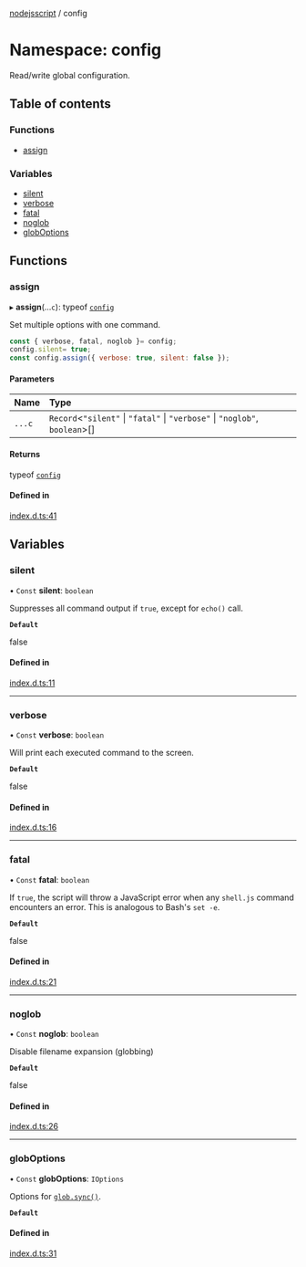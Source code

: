 [nodejsscript](../README.md) / config

# Namespace: config

Read/write global configuration.

## Table of contents

### Functions

- [assign](config.md#assign)

### Variables

- [silent](config.md#silent)
- [verbose](config.md#verbose)
- [fatal](config.md#fatal)
- [noglob](config.md#noglob)
- [globOptions](config.md#globoptions)

## Functions

### assign

▸ **assign**(...`c`): typeof [`config`](config.md)

Set multiple options with one command.
```js
const { verbose, fatal, noglob }= config;
config.silent= true;
const config.assign({ verbose: true, silent: false });
```

#### Parameters

| Name | Type |
| :------ | :------ |
| `...c` | `Record`<``"silent"`` \| ``"fatal"`` \| ``"verbose"`` \| ``"noglob"``, `boolean`\>[] |

#### Returns

typeof [`config`](config.md)

#### Defined in

[index.d.ts:41](https://github.com/jaandrle/nodejsscript/blob/cd34166/index.d.ts#L41)

## Variables

### silent

• `Const` **silent**: `boolean`

Suppresses all command output if `true`, except for `echo()` call.

**`Default`**

false

#### Defined in

[index.d.ts:11](https://github.com/jaandrle/nodejsscript/blob/cd34166/index.d.ts#L11)

___

### verbose

• `Const` **verbose**: `boolean`

Will print each executed command to the screen.

**`Default`**

false

#### Defined in

[index.d.ts:16](https://github.com/jaandrle/nodejsscript/blob/cd34166/index.d.ts#L16)

___

### fatal

• `Const` **fatal**: `boolean`

If `true`, the script will throw a JavaScript error when any `shell.js` command encounters an error. This is analogous to Bash's `set -e`.

**`Default`**

false

#### Defined in

[index.d.ts:21](https://github.com/jaandrle/nodejsscript/blob/cd34166/index.d.ts#L21)

___

### noglob

• `Const` **noglob**: `boolean`

Disable filename expansion (globbing)

**`Default`**

false

#### Defined in

[index.d.ts:26](https://github.com/jaandrle/nodejsscript/blob/cd34166/index.d.ts#L26)

___

### globOptions

• `Const` **globOptions**: `IOptions`

Options for [`glob.sync()`](https://github.com/isaacs/node-glob/tree/af57da21c7722bb6edb687ccd4ad3b99d3e7a333#options).

**`Default`**

#### Defined in

[index.d.ts:31](https://github.com/jaandrle/nodejsscript/blob/cd34166/index.d.ts#L31)
